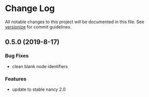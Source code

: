 # Change Log

All notable changes to this project will be documented in this file. See [versionize](https://github.com/saintedlama/versionize) for commit guidelines.

<a name="0.5.0"></a>
## 0.5.0 (2019-8-17)

### Bug Fixes

* clean blank node identifiers

### Features

* update to stable nancy 2.0

